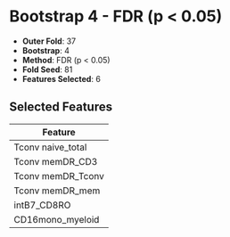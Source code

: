 # Bootstrap 4 - FDR (p < 0.05)

- **Outer Fold**: 37
- **Bootstrap**: 4
- **Method**: FDR (p < 0.05)
- **Fold Seed**: 81
- **Features Selected**: 6

## Selected Features

| Feature |
|---------|
| Tconv naive_total |
| Tconv memDR_CD3 |
| Tconv memDR_Tconv |
| Tconv memDR_mem |
| intB7_CD8RO |
| CD16mono_myeloid |
